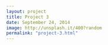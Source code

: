 ```yaml
---
layout: project
title: Project 3
date: September 24, 2014
image: http://unsplash.it/400?random
permalink: "project-3.html"
---
```

